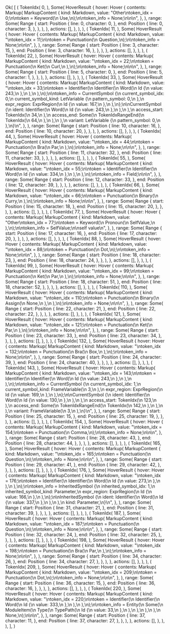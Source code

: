 Ok(
    [
        (
            TokenIdx(
                0,
            ),
            Some(
                HoverResult {
                    hover: Hover {
                        contents: Markup(
                            MarkupContent {
                                kind: Markdown,
                                value: "Other\ntoken_idx = 0;\n\ntoken = Keyword(\n    Use,\n);\n\ntoken_info = None;\n\n\n",
                            },
                        ),
                        range: Some(
                            Range {
                                start: Position {
                                    line: 0,
                                    character: 0,
                                },
                                end: Position {
                                    line: 0,
                                    character: 3,
                                },
                            },
                        ),
                    },
                    actions: [],
                },
            ),
        ),
        (
            TokenIdx(
                11,
            ),
            Some(
                HoverResult {
                    hover: Hover {
                        contents: Markup(
                            MarkupContent {
                                kind: Markdown,
                                value: "\ntoken_idx = 11;\n\ntoken = Punctuation(\n    Question,\n);\n\ntoken_info = None;\n\n\n",
                            },
                        ),
                        range: Some(
                            Range {
                                start: Position {
                                    line: 3,
                                    character: 15,
                                },
                                end: Position {
                                    line: 3,
                                    character: 16,
                                },
                            },
                        ),
                    },
                    actions: [],
                },
            ),
        ),
        (
            TokenIdx(
                22,
            ),
            Some(
                HoverResult {
                    hover: Hover {
                        contents: Markup(
                            MarkupContent {
                                kind: Markdown,
                                value: "\ntoken_idx = 22;\n\ntoken = Punctuation(\n    Ket(\n        Curl,\n    ),\n);\n\ntoken_info = None;\n\n\n",
                            },
                        ),
                        range: Some(
                            Range {
                                start: Position {
                                    line: 5,
                                    character: 0,
                                },
                                end: Position {
                                    line: 5,
                                    character: 1,
                                },
                            },
                        ),
                    },
                    actions: [],
                },
            ),
        ),
        (
            TokenIdx(
                33,
            ),
            Some(
                HoverResult {
                    hover: Hover {
                        contents: Markup(
                            MarkupContent {
                                kind: Markdown,
                                value: "\ntoken_idx = 33;\n\ntoken = Identifier(\n    Identifier(\n        Word(\n            Id {\n                value: 243,\n            },\n        ),\n    ),\n);\n\ntoken_info = CurrentSymbol {\n    current_symbol_idx: 0,\n    current_symbol_kind: LetVariable {\n        pattern_symbol: 0,\n    },\n    expr_region: ExprRegion(\n        Id {\n            value: 167,\n        },\n    ),\n};\n\nCurrentSymbol {\n    ident: Identifier(\n        Word(\n            Id {\n                value: 243,\n            },\n        ),\n    ),\n    access_start: TokenIdx(\n        34,\n    ),\n    access_end: Some(\n        TokenIdxRangeEnd(\n            TokenIdx(\n                64,\n            ),\n        ),\n    ),\n    variant: LetVariable {\n        pattern_symbol: 0,\n    },\n}\n",
                            },
                        ),
                        range: Some(
                            Range {
                                start: Position {
                                    line: 10,
                                    character: 16,
                                },
                                end: Position {
                                    line: 10,
                                    character: 20,
                                },
                            },
                        ),
                    },
                    actions: [],
                },
            ),
        ),
        (
            TokenIdx(
                44,
            ),
            Some(
                HoverResult {
                    hover: Hover {
                        contents: Markup(
                            MarkupContent {
                                kind: Markdown,
                                value: "\ntoken_idx = 44;\n\ntoken = Punctuation(\n    Bra(\n        Par,\n    ),\n);\n\ntoken_info = None;\n\n\n",
                            },
                        ),
                        range: Some(
                            Range {
                                start: Position {
                                    line: 11,
                                    character: 32,
                                },
                                end: Position {
                                    line: 11,
                                    character: 33,
                                },
                            },
                        ),
                    },
                    actions: [],
                },
            ),
        ),
        (
            TokenIdx(
                55,
            ),
            Some(
                HoverResult {
                    hover: Hover {
                        contents: Markup(
                            MarkupContent {
                                kind: Markdown,
                                value: "\ntoken_idx = 55;\n\ntoken = Identifier(\n    Identifier(\n        Word(\n            Id {\n                value: 334,\n            },\n        ),\n    ),\n);\n\ntoken_info = Field;\n\n\n",
                            },
                        ),
                        range: Some(
                            Range {
                                start: Position {
                                    line: 12,
                                    character: 33,
                                },
                                end: Position {
                                    line: 12,
                                    character: 39,
                                },
                            },
                        ),
                    },
                    actions: [],
                },
            ),
        ),
        (
            TokenIdx(
                66,
            ),
            Some(
                HoverResult {
                    hover: Hover {
                        contents: Markup(
                            MarkupContent {
                                kind: Markdown,
                                value: "\ntoken_idx = 66;\n\ntoken = Punctuation(\n    Binary(\n        Curry,\n    ),\n);\n\ntoken_info = None;\n\n\n",
                            },
                        ),
                        range: Some(
                            Range {
                                start: Position {
                                    line: 15,
                                    character: 18,
                                },
                                end: Position {
                                    line: 15,
                                    character: 20,
                                },
                            },
                        ),
                    },
                    actions: [],
                },
            ),
        ),
        (
            TokenIdx(
                77,
            ),
            Some(
                HoverResult {
                    hover: Hover {
                        contents: Markup(
                            MarkupContent {
                                kind: Markdown,
                                value: "Other\ntoken_idx = 77;\n\ntoken = Keyword(\n    Pronoun(\n        SelfValue,\n    ),\n);\n\ntoken_info = SelfValue;\n\nself value\n",
                            },
                        ),
                        range: Some(
                            Range {
                                start: Position {
                                    line: 17,
                                    character: 16,
                                },
                                end: Position {
                                    line: 17,
                                    character: 20,
                                },
                            },
                        ),
                    },
                    actions: [],
                },
            ),
        ),
        (
            TokenIdx(
                88,
            ),
            Some(
                HoverResult {
                    hover: Hover {
                        contents: Markup(
                            MarkupContent {
                                kind: Markdown,
                                value: "\ntoken_idx = 88;\n\ntoken = Punctuation(\n    Dot,\n);\n\ntoken_info = None;\n\n\n",
                            },
                        ),
                        range: Some(
                            Range {
                                start: Position {
                                    line: 18,
                                    character: 23,
                                },
                                end: Position {
                                    line: 18,
                                    character: 24,
                                },
                            },
                        ),
                    },
                    actions: [],
                },
            ),
        ),
        (
            TokenIdx(
                99,
            ),
            Some(
                HoverResult {
                    hover: Hover {
                        contents: Markup(
                            MarkupContent {
                                kind: Markdown,
                                value: "\ntoken_idx = 99;\n\ntoken = Punctuation(\n    Ket(\n        Par,\n    ),\n);\n\ntoken_info = None;\n\n\n",
                            },
                        ),
                        range: Some(
                            Range {
                                start: Position {
                                    line: 18,
                                    character: 51,
                                },
                                end: Position {
                                    line: 18,
                                    character: 52,
                                },
                            },
                        ),
                    },
                    actions: [],
                },
            ),
        ),
        (
            TokenIdx(
                110,
            ),
            Some(
                HoverResult {
                    hover: Hover {
                        contents: Markup(
                            MarkupContent {
                                kind: Markdown,
                                value: "\ntoken_idx = 110;\n\ntoken = Punctuation(\n    Binary(\n        Assign(\n            None,\n        ),\n    ),\n);\n\ntoken_info = None;\n\n\n",
                            },
                        ),
                        range: Some(
                            Range {
                                start: Position {
                                    line: 22,
                                    character: 21,
                                },
                                end: Position {
                                    line: 22,
                                    character: 22,
                                },
                            },
                        ),
                    },
                    actions: [],
                },
            ),
        ),
        (
            TokenIdx(
                121,
            ),
            Some(
                HoverResult {
                    hover: Hover {
                        contents: Markup(
                            MarkupContent {
                                kind: Markdown,
                                value: "\ntoken_idx = 121;\n\ntoken = Punctuation(\n    Ket(\n        Par,\n    ),\n);\n\ntoken_info = None;\n\n\n",
                            },
                        ),
                        range: Some(
                            Range {
                                start: Position {
                                    line: 23,
                                    character: 33,
                                },
                                end: Position {
                                    line: 23,
                                    character: 34,
                                },
                            },
                        ),
                    },
                    actions: [],
                },
            ),
        ),
        (
            TokenIdx(
                132,
            ),
            Some(
                HoverResult {
                    hover: Hover {
                        contents: Markup(
                            MarkupContent {
                                kind: Markdown,
                                value: "\ntoken_idx = 132;\n\ntoken = Punctuation(\n    Bra(\n        Box,\n    ),\n);\n\ntoken_info = None;\n\n\n",
                            },
                        ),
                        range: Some(
                            Range {
                                start: Position {
                                    line: 24,
                                    character: 39,
                                },
                                end: Position {
                                    line: 24,
                                    character: 40,
                                },
                            },
                        ),
                    },
                    actions: [],
                },
            ),
        ),
        (
            TokenIdx(
                143,
            ),
            Some(
                HoverResult {
                    hover: Hover {
                        contents: Markup(
                            MarkupContent {
                                kind: Markdown,
                                value: "\ntoken_idx = 143;\n\ntoken = Identifier(\n    Identifier(\n        Word(\n            Id {\n                value: 243,\n            },\n        ),\n    ),\n);\n\ntoken_info = CurrentSymbol {\n    current_symbol_idx: 1,\n    current_symbol_kind: FrameVariable(\n        3,\n    ),\n    expr_region: ExprRegion(\n        Id {\n            value: 169,\n        },\n    ),\n};\n\nCurrentSymbol {\n    ident: Identifier(\n        Word(\n            Id {\n                value: 130,\n            },\n        ),\n    ),\n    access_start: TokenIdx(\n        123,\n    ),\n    access_end: Some(\n        TokenIdxRangeEnd(\n            TokenIdx(\n                142,\n            ),\n        ),\n    ),\n    variant: FrameVariable(\n        3,\n    ),\n}\n",
                            },
                        ),
                        range: Some(
                            Range {
                                start: Position {
                                    line: 25,
                                    character: 15,
                                },
                                end: Position {
                                    line: 25,
                                    character: 19,
                                },
                            },
                        ),
                    },
                    actions: [],
                },
            ),
        ),
        (
            TokenIdx(
                154,
            ),
            Some(
                HoverResult {
                    hover: Hover {
                        contents: Markup(
                            MarkupContent {
                                kind: Markdown,
                                value: "\ntoken_idx = 154;\n\ntoken = Punctuation(\n    Comma,\n);\n\ntoken_info = None;\n\n\n",
                            },
                        ),
                        range: Some(
                            Range {
                                start: Position {
                                    line: 28,
                                    character: 43,
                                },
                                end: Position {
                                    line: 28,
                                    character: 44,
                                },
                            },
                        ),
                    },
                    actions: [],
                },
            ),
        ),
        (
            TokenIdx(
                165,
            ),
            Some(
                HoverResult {
                    hover: Hover {
                        contents: Markup(
                            MarkupContent {
                                kind: Markdown,
                                value: "\ntoken_idx = 165;\n\ntoken = Punctuation(\n    Question,\n);\n\ntoken_info = None;\n\n\n",
                            },
                        ),
                        range: Some(
                            Range {
                                start: Position {
                                    line: 29,
                                    character: 41,
                                },
                                end: Position {
                                    line: 29,
                                    character: 42,
                                },
                            },
                        ),
                    },
                    actions: [],
                },
            ),
        ),
        (
            TokenIdx(
                176,
            ),
            Some(
                HoverResult {
                    hover: Hover {
                        contents: Markup(
                            MarkupContent {
                                kind: Markdown,
                                value: "\ntoken_idx = 176;\n\ntoken = Identifier(\n    Identifier(\n        Word(\n            Id {\n                value: 273,\n            },\n        ),\n    ),\n);\n\ntoken_info = InheritedSymbol {\n    inherited_symbol_idx: 1,\n    inherited_symbol_kind: Parameter,\n    expr_region: ExprRegion(\n        Id {\n            value: 166,\n        },\n    ),\n};\n\nInheritedSymbol {\n    ident: Identifier(\n        Word(\n            Id {\n                value: 337,\n            },\n        ),\n    ),\n    kind: Parameter,\n}\n",
                            },
                        ),
                        range: Some(
                            Range {
                                start: Position {
                                    line: 31,
                                    character: 21,
                                },
                                end: Position {
                                    line: 31,
                                    character: 39,
                                },
                            },
                        ),
                    },
                    actions: [],
                },
            ),
        ),
        (
            TokenIdx(
                187,
            ),
            Some(
                HoverResult {
                    hover: Hover {
                        contents: Markup(
                            MarkupContent {
                                kind: Markdown,
                                value: "\ntoken_idx = 187;\n\ntoken = Punctuation(\n    Question,\n);\n\ntoken_info = None;\n\n\n",
                            },
                        ),
                        range: Some(
                            Range {
                                start: Position {
                                    line: 32,
                                    character: 24,
                                },
                                end: Position {
                                    line: 32,
                                    character: 25,
                                },
                            },
                        ),
                    },
                    actions: [],
                },
            ),
        ),
        (
            TokenIdx(
                198,
            ),
            Some(
                HoverResult {
                    hover: Hover {
                        contents: Markup(
                            MarkupContent {
                                kind: Markdown,
                                value: "\ntoken_idx = 198;\n\ntoken = Punctuation(\n    Bra(\n        Par,\n    ),\n);\n\ntoken_info = None;\n\n\n",
                            },
                        ),
                        range: Some(
                            Range {
                                start: Position {
                                    line: 34,
                                    character: 26,
                                },
                                end: Position {
                                    line: 34,
                                    character: 27,
                                },
                            },
                        ),
                    },
                    actions: [],
                },
            ),
        ),
        (
            TokenIdx(
                209,
            ),
            Some(
                HoverResult {
                    hover: Hover {
                        contents: Markup(
                            MarkupContent {
                                kind: Markdown,
                                value: "\ntoken_idx = 209;\n\ntoken = Punctuation(\n    Dot,\n);\n\ntoken_info = None;\n\n\n",
                            },
                        ),
                        range: Some(
                            Range {
                                start: Position {
                                    line: 36,
                                    character: 15,
                                },
                                end: Position {
                                    line: 36,
                                    character: 16,
                                },
                            },
                        ),
                    },
                    actions: [],
                },
            ),
        ),
        (
            TokenIdx(
                220,
            ),
            Some(
                HoverResult {
                    hover: Hover {
                        contents: Markup(
                            MarkupContent {
                                kind: Markdown,
                                value: "\ntoken_idx = 220;\n\ntoken = Identifier(\n    Identifier(\n        Word(\n            Id {\n                value: 333,\n            },\n        ),\n    ),\n);\n\ntoken_info = Entity(\n    Some(\n        ModuleItem(\n            Type(\n                TypePath(\n                    Id {\n                        value: 33,\n                    },\n                ),\n            ),\n        ),\n    ),\n    None,\n);\n\n\n",
                            },
                        ),
                        range: Some(
                            Range {
                                start: Position {
                                    line: 37,
                                    character: 11,
                                },
                                end: Position {
                                    line: 37,
                                    character: 27,
                                },
                            },
                        ),
                    },
                    actions: [],
                },
            ),
        ),
    ],
)